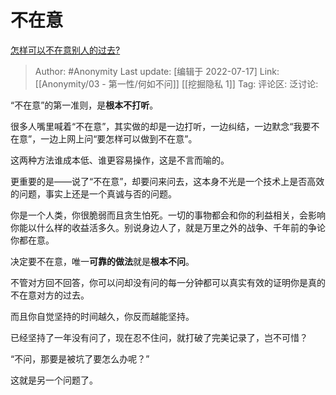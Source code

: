 # 不在意
[怎样可以不在意别人的过去?](https://www.zhihu.com/question/381803581/answer/2578987151)

> Author: #Anonymity
> Last update: [编辑于 2022-07-17]
> Link: [[Anonymity/03 - 第一性/何如不问]] [[挖掘隐私 1]]
> Tag:
> 评论区:
> 泛讨论:

“不在意”的第一准则，是**根本不打听**。

很多人嘴里喊着“不在意”，其实做的却是一边打听，一边纠结，一边默念“我要不在意”，一边上网上问“要怎样可以做到不在意”。

这两种方法谁成本低、谁更容易操作，这是不言而喻的。

更重要的是——说了“不在意”，却要问来问去，这本身不光是一个技术上是否高效的问题，事实上还是一个真诚与否的问题。

你是一个人类，你很脆弱而且贪生怕死。一切的事物都会和你的利益相关，会影响你能以什么样的收益活多久。别说身边人了，就是万里之外的战争、千年前的争论你都在意。

决定要不在意，唯一**可靠的做法**就是**根本不问**。

不管对方回不回答，你可以问却没有问的每一分钟都可以真实有效的证明你是真的不在意对方的过去。

而且你自觉坚持的时间越久，你反而越能坚持。

已经坚持了一年没有问了，现在忍不住问，就打破了完美记录了，岂不可惜？

“不问，那要是被坑了要怎么办呢？”

这就是另一个问题了。
